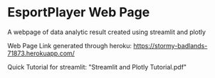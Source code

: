 # EsportPlayer Web Page

A webpage of data analytic result created using streamlit and plotly

Web Page Link generated through heroku:
https://stormy-badlands-71873.herokuapp.com/

Quick Tutorial for streamlit:
"Streamlit and Plotly Tutorial.pdf"
